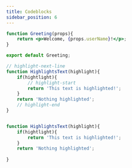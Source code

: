 ```yaml
---
title: Codeblocks
sidebar_position: 6
---
```


```jsx title= "Codeblock"
function Greeting(props){
    return <p>Welcome, {props.userName}!</p>;
}

export default Greeting;
```

```jsx title="Highlights Lines" showLineNumbers
// highlight-next-line
function HighlightsText(highlight){
    if(hightlight){
        // highlight-start
        return 'This text is highlighted!';
    }
    return 'Nothing highlighted';
    // highlight-end
}
```


```jsx title="Highlights Lines" {3,5-8} showLineNumbers

function HighlightsText(highlight){
    if(hightlight){
        return 'This text is highlighted!';
    }
    return 'Nothing highlighted';
   
}
```

